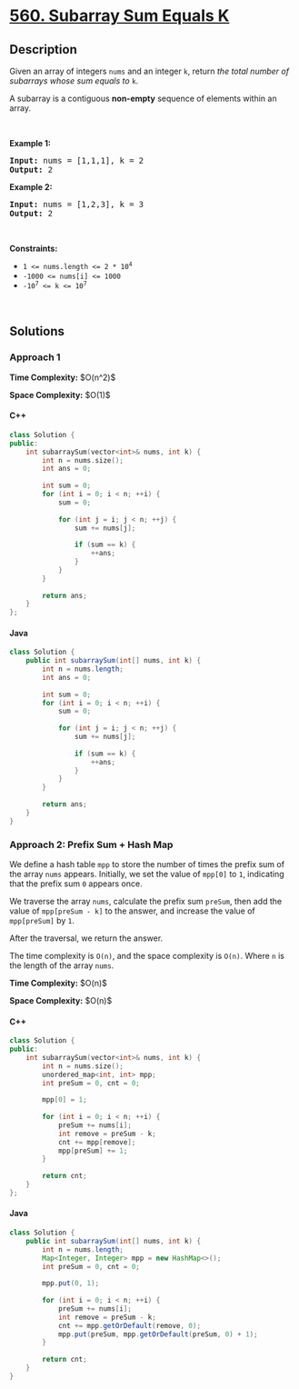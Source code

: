 # [560. Subarray Sum Equals K](https://leetcode.com/problems/subarray-sum-equals-k)

## Description

<p>Given an array of integers <code>nums</code> and an integer <code>k</code>, return <em>the total number of subarrays whose sum equals to</em> <code>k</code>.</p>

<p>A subarray is a contiguous <strong>non-empty</strong> sequence of elements within an array.</p>
<p>&nbsp;</p>

<p><strong class="example">Example 1:</strong></p>
<pre>
<strong>Input:</strong> nums = [1,1,1], k = 2
<strong>Output:</strong> 2
</pre>

<p><strong class="example">Example 2:</strong></p>
<pre>
<strong>Input:</strong> nums = [1,2,3], k = 3
<strong>Output:</strong> 2
</pre>
<p>&nbsp;</p>

<p><strong>Constraints:</strong></p>
<ul>
    <li><code>1 &lt;= nums.length &lt;= 2 * 10<sup>4</sup></code></li>
    <li><code>-1000 &lt;= nums[i] &lt;= 1000</code></li>
    <li><code>-10<sup>7</sup> &lt;= k &lt;= 10<sup>7</sup></code></li>
</ul>
<p>&nbsp;</p>

## Solutions

### **Approach 1**

<p><strong>Time Complexity:</strong> $O(n^2)$</p>
<p><strong>Space Complexity:</strong> $O(1)$</p>

<!-- tabs:start -->

#### C++

```cpp
class Solution {
public:
    int subarraySum(vector<int>& nums, int k) {
        int n = nums.size();
        int ans = 0;
        
        int sum = 0;
        for (int i = 0; i < n; ++i) {
            sum = 0;
            
            for (int j = i; j < n; ++j) {
                sum += nums[j];
                
                if (sum == k) {
                    ++ans;
                }
            }
        }
        
        return ans;
    }
};
```

#### Java

```java
class Solution {
    public int subarraySum(int[] nums, int k) {
        int n = nums.length;
        int ans = 0;
        
        int sum = 0;
        for (int i = 0; i < n; ++i) {
            sum = 0;
            
            for (int j = i; j < n; ++j) {
                sum += nums[j];
                
                if (sum == k) {
                    ++ans;
                }
            }
        }
        
        return ans;
    }
}
```

<!-- tabs:end -->

### **Approach 2: Prefix Sum + Hash Map**

We define a hash table `mpp` to store the number of times the prefix sum of the array `nums` appears. Initially, we set the value of `mpp[0]` to `1`, indicating that the prefix sum `0` appears once.

We traverse the array `nums`, calculate the prefix sum `preSum`, then add the value of `mpp[preSum - k]` to the answer, and increase the value of `mpp[preSum]` by `1`.

After the traversal, we return the answer.

The time complexity is `O(n)`, and the space complexity is `O(n)`. Where `n` is the length of the array `nums`.

<p><strong>Time Complexity:</strong> $O(n)$</p>
<p><strong>Space Complexity:</strong> $O(n)$</p>

<!-- tabs:start -->

#### C++

```cpp
class Solution {
public:
    int subarraySum(vector<int>& nums, int k) {
        int n = nums.size();
        unordered_map<int, int> mpp;
        int preSum = 0, cnt = 0;
        
        mpp[0] = 1;
        
        for (int i = 0; i < n; ++i) {
            preSum += nums[i];
            int remove = preSum - k;
            cnt += mpp[remove];
            mpp[preSum] += 1;
        }
        
        return cnt;
    }
};
```

#### Java

```java
class Solution {
    public int subarraySum(int[] nums, int k) {
        int n = nums.length;
        Map<Integer, Integer> mpp = new HashMap<>();
        int preSum = 0, cnt = 0;
        
        mpp.put(0, 1);
        
        for (int i = 0; i < n; ++i) {
            preSum += nums[i];
            int remove = preSum - k;
            cnt += mpp.getOrDefault(remove, 0);
            mpp.put(preSum, mpp.getOrDefault(preSum, 0) + 1);
        }
        
        return cnt;
    }
}
```

<!-- tabs:end -->